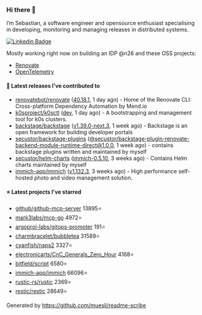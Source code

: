 ### Hi there 👋

I’m Sebastian, a software engineer and opensource enthusiast specialising in developing, monitoring and managing releases in distributed systems.    

[![Linkedin Badge](https://img.shields.io/badge/-LinkedIn-blue?style=flat&logo=Linkedin&logoColor=white&link=https://www.linkedin.com/in/sebastian-poxhofer/)](https://www.linkedin.com/in/sebastian-poxhofer/)

Mostly working right now on building an IDP @n26 and these OSS projects:
- [Renovate](https://github.com/renovatebot/renovate)
- [OpenTelemetry](https://github.com/open-telemetry)



#### 🚀 Latest releases I've contributed to

- [renovatebot/renovate](https://github.com/renovatebot/renovate) ([40.18.1](https://github.com/renovatebot/renovate/releases/tag/40.18.1), 1 day ago) - Home of the Renovate CLI: Cross-platform Dependency Automation by Mend.io
- [k0sproject/k0sctl](https://github.com/k0sproject/k0sctl) ([dev](https://github.com/k0sproject/k0sctl/releases/tag/dev), 1 day ago) - A bootstrapping and management tool for k0s clusters.
- [backstage/backstage](https://github.com/backstage/backstage) ([v1.39.0-next.3](https://github.com/backstage/backstage/releases/tag/v1.39.0-next.3), 1 week ago) - Backstage is an open framework for building developer portals
- [secustor/backstage-plugins](https://github.com/secustor/backstage-plugins) ([@secustor/backstage-plugin-renovate-backend-module-runtime-direct@1.0.0](https://github.com/secustor/backstage-plugins/releases/tag/%40secustor/backstage-plugin-renovate-backend-module-runtime-direct%401.0.0), 1 week ago) - contains backstage plugins written and maintained by myself
- [secustor/helm-charts](https://github.com/secustor/helm-charts) ([immich-0.5.10](https://github.com/secustor/helm-charts/releases/tag/immich-0.5.10), 3 weeks ago) - Contains Helm charts maintained by myself
- [immich-app/immich](https://github.com/immich-app/immich) ([v1.132.3](https://github.com/immich-app/immich/releases/tag/v1.132.3), 3 weeks ago) - High performance self-hosted photo and video management solution.

#### ⭐ Latest projects I've starred

- [github/github-mcp-server](https://github.com/github/github-mcp-server) 13895⭐
- [mark3labs/mcp-go](https://github.com/mark3labs/mcp-go) 4972⭐
- [argoproj-labs/gitops-promoter](https://github.com/argoproj-labs/gitops-promoter) 191⭐
- [charmbracelet/bubbletea](https://github.com/charmbracelet/bubbletea) 31589⭐
- [cyanfish/naps2](https://github.com/cyanfish/naps2) 3327⭐
- [electronicarts/CnC_Generals_Zero_Hour](https://github.com/electronicarts/CnC_Generals_Zero_Hour) 4168⭐
- [bitfield/script](https://github.com/bitfield/script) 6580⭐
- [immich-app/immich](https://github.com/immich-app/immich) 66096⭐
- [rustic-rs/rustic](https://github.com/rustic-rs/rustic) 2369⭐
- [restic/restic](https://github.com/restic/restic) 28649⭐



Generated by https://github.com/muesli/readme-scribe
